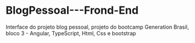# BlogPessoal---Frond-End
Interface do projeto blog pessoal, projeto do bootcamp Generation Brasil, bloco 3 - Angular, TypeScript, Html, Css e bootstrap
